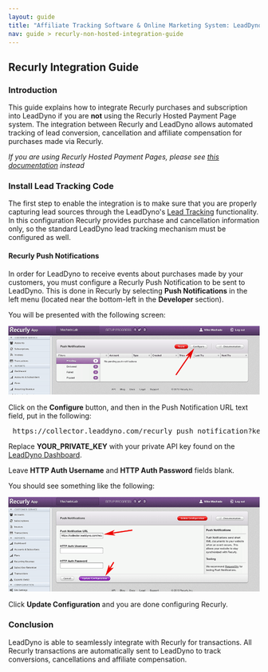 ```yaml
---
layout: guide
title: "Affiliate Tracking Software & Online Marketing System: LeadDyno"
nav: guide > recurly-non-hosted-integration-guide
---
```


## Recurly Integration Guide

### Introduction

This guide explains how to integrate Recurly purchases and subscription into LeadDyno if you are **not** using the
Recurly Hosted Payment Page system. The integration between Recurly and LeadDyno allows automated tracking of lead
conversion, cancellation and affiliate compensation for purchases made via Recurly.

*If you are using Recurly Hosted Payment Pages, please see [this documentation](/recurly-integration-guide.html) instead*

### Install Lead Tracking Code

The first step to enable the integration is to make sure that you are properly capturing lead sources through the
LeadDyno's [Lead Tracking](/installation.html#lead_tracking) functionality.  In this configuration
Recurly provides purchase and cancellation information only, so the standard LeadDyno lead tracking mechanism must be
configured as well.

#### Recurly Push Notifications

In order for LeadDyno to receive events about purchases made by your customers, you must configure a Recurly Push Notification
to be sent to LeadDyno. This is done in Recurly by selecting **Push Notifications** in the left menu (located near the bottom-left
in the **Developer** section).

You will be presented with the following screen:

![Recurly Push Notifications](/img/recurly_guide_push_notifications.png)

Click on the **Configure** button, and then in the Push Notification URL text field, put in the following:

<pre>
 https://collector.leaddyno.com/recurly_push_notification?key=YOUR_PRIVATE_KEY
</pre>

Replace **YOUR_PRIVATE_KEY** with your private API key found on the [LeadDyno Dashboard](https://app.leaddyno.com/settings/account).

Leave **HTTP Auth Username** and **HTTP Auth Password** fields blank.

You should see something like the following:

![Recurly Push Notifications Settings](/img/recurly_guide_push_settings.png)

Click **Update Configuration** and you are done configuring Recurly.


### Conclusion

LeadDyno is able to seamlessly integrate with Recurly for transactions. All Recurly transactions are automatically sent
to LeadDyno to track conversions, cancellations and affiliate compensation.
